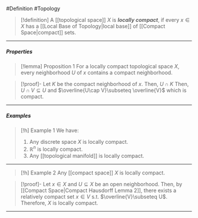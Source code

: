 #Definition #Topology 

> [!definition]
> A [[topological space]] $X$ is ***locally compact***, if every $x\in X$ has a [[Local Base of Topology|local base]] of [[Compact Space|compact]] sets.
---
##### Properties
> [!lemma] Proposition 1
> For a locally compact topological space $X$, every neighborhood $U$ of $x$ contains a compact neighborhood.

> [!proof]-
> Let $K$ be the compact neighborhood of $x$. Then, $U\cap K$
> Then, $U\cap V\subseteq U$ and $\overline{U\cap V}\subseteq \overline{V}$ which is compact.
---
##### Examples
> [!h] Example 1
> We have: 
> 1. Any discrete space $X$ is locally compact.
> 2. $\mathbb{R}^n$ is locally compact.
> 3. Any [[topological manifold]] is locally compact.
---
> [!h] Example 2
> Any [[compact space]] $X$ is locally compact.

> [!proof]-
> Let $x\in X$ and $U\subseteq X$ be an open neighborhood. Then, by [[Compact Space|Compact Hausdorff Lemma 2]], there exists a relatively compact set $x\in V$ s.t. $\overline{V}\subseteq U$. Therefore, $X$ is locally compact.
---
